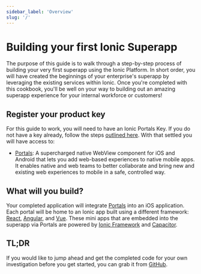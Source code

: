 ```yaml
---
sidebar_label: 'Overview'
slug: '/'
---
```


# Building your first Ionic Superapp

The purpose of this guide is to walk through a step-by-step process of building your very first superapp using the Ionic Platform. In short order, you will have created the beginnings of your enterprise's superapp by leveraging the existing services within Ionic. Once you're completed with this cookbook, you'll be well on your way to building out an amazing superapp experience for your internal workforce or customers!

## Register your product key

For this guide to work, you will need to have an Ionic Portals Key. If you do not have a key already, follow the steps [outlined here](https://ionic.io/docs/portals/getting-started#using-your-product-key). With that settled you will have access to:

- [Portals](https://ionic.io/docs/portals): A supercharged native WebView component for iOS and Android that lets you add web-based experiences to native mobile apps. It enables native and web teams to better collaborate and bring new and existing web experiences to mobile in a safe, controlled way.

## What will you build?

Your completed application will integrate [Portals](https://ionic.io/docs/portals/) into an iOS application. Each portal will be home to an Ionic app built using a different framework: [React](https://ionicframework.com/docs/react), [Angular](https://ionicframework.com/docs/angular/overview), and [Vue](https://ionicframework.com/docs/vue/overview). These mini apps that are embedded into the superapp via Portals are powered by [Ionic Framework](https://ionicframework.com/) and [Capacitor](https://capacitorjs.com/).

## TL;DR

If you would like to jump ahead and get the completed code for your own investigation before you get started, you can grab it from [GitHub](https://github.com/ionic-team/superapp-starter).
